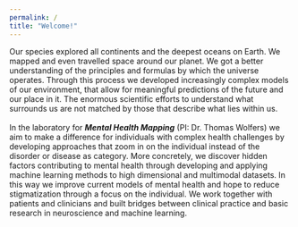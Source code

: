 ```yaml
---
permalink: /
title: "Welcome!"
---
```

Our species explored all continents and the deepest oceans on Earth. We mapped and even travelled space around our planet. We got a better understanding of the principles and formulas by which the universe operates. Through this process we developed increasingly complex models of our environment, that allow for meaningful predictions of the future and our place in it. The enormous scientific efforts to understand what surrounds us are not matched by those that describe what lies within us.
<br>
<br>
In the laboratory for ***Mental Health Mapping*** (PI: Dr. Thomas Wolfers) we aim to make a difference for individuals with complex health challenges by developing approaches that zoom in on the individual instead of the disorder or disease as category. More concretely, we discover hidden factors contributing to mental health through developing and applying machine learning methods to high dimensional and multimodal datasets. In this way we improve current models of mental health and hope to reduce stigmatization through a focus on the individual. We work together with patients and clinicians and built bridges between clinical practice and basic research in neuroscience and machine learning.
